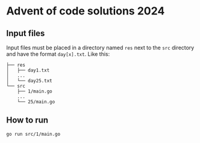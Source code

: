 # Advent of code solutions 2024

## Input files
Input files must be placed in a directory named `res` next to the `src` directory and have the format `day[x].txt`. Like this:
```text
├── res
│   ├── day1.txt
│   ...
│   └── day25.txt
└── src
    ├── 1/main.go
    ...
    └── 25/main.go
```

## How to run
```sh
go run src/1/main.go
```

